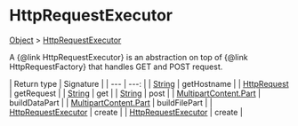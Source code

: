
# HttpRequestExecutor

[Object]() > [HttpRequestExecutor](nullfr/faylixe/googlecodejam/client/executor/HttpRequestExecutor.md)


<p>A {@link HttpRequestExecutor} is an abstraction
 on top of {@link HttpRequestFactory} that handles
 GET and POST request.</p>

| Return type | Signature |
| --- | ---: |
| [String]() | getHostname |
| [HttpRequest]() | getRequest |
| [String]() | get |
| [String]() | post |
| [MultipartContent.Part]() | buildDataPart |
| [MultipartContent.Part]() | buildFilePart |
| [HttpRequestExecutor](nullfr/faylixe/googlecodejam/client/executor/HttpRequestExecutor.md) | create |
| [HttpRequestExecutor](nullfr/faylixe/googlecodejam/client/executor/HttpRequestExecutor.md) | create |

